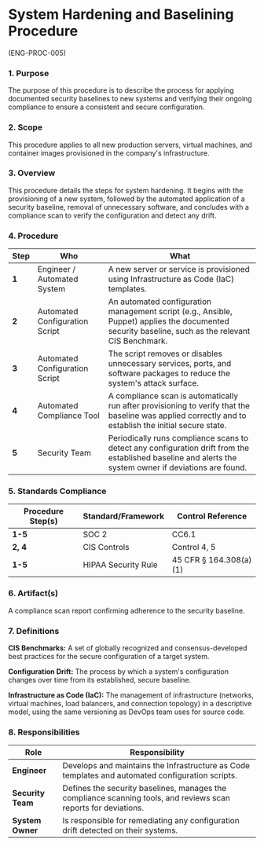 # System Hardening and Baselining Procedure
(ENG-PROC-005)

### 1. Purpose

The purpose of this procedure is to describe the process for applying documented security baselines to new systems and verifying their ongoing compliance to ensure a consistent and secure configuration.

### 2. Scope

This procedure applies to all new production servers, virtual machines, and container images provisioned in the company's infrastructure.

### 3. Overview

This procedure details the steps for system hardening. It begins with the provisioning of a new system, followed by the automated application of a security baseline, removal of unnecessary software, and concludes with a compliance scan to verify the configuration and detect any drift.

### 4. Procedure

| **Step** | **Who**                      | **What**                                                                                                                                                           |
| -------- | ---------------------------- | ------------------------------------------------------------------------------------------------------------------------------------------------------------------ |
| **1**    | Engineer / Automated System  | A new server or service is provisioned using Infrastructure as Code (IaC) templates.                                                                               |
| **2**    | Automated Configuration Script | An automated configuration management script (e.g., Ansible, Puppet) applies the documented security baseline, such as the relevant CIS Benchmark.                 |
| **3**    | Automated Configuration Script | The script removes or disables unnecessary services, ports, and software packages to reduce the system's attack surface.                                         |
| **4**    | Automated Compliance Tool    | A compliance scan is automatically run after provisioning to verify that the baseline was applied correctly and to establish the initial secure state.               |
| **5**    | Security Team                | Periodically runs compliance scans to detect any configuration drift from the established baseline and alerts the system owner if deviations are found.            |

### 5. Standards Compliance

| **Procedure Step(s)** | **Standard/Framework**     | **Control Reference**     |
| --------------------- | -------------------------- | ------------------------- |
| **1-5**               | SOC 2                      | CC6.1                     |
| **2, 4**              | CIS Controls               | Control 4, 5              |
| **1-5**               | HIPAA Security Rule        | 45 CFR § 164.308(a)(1)    |

### 6. Artifact(s)

A compliance scan report confirming adherence to the security baseline.

### 7. Definitions

**CIS Benchmarks:** A set of globally recognized and consensus-developed best practices for the secure configuration of a target system.

**Configuration Drift:** The process by which a system's configuration changes over time from its established, secure baseline.

**Infrastructure as Code (IaC):** The management of infrastructure (networks, virtual machines, load balancers, and connection topology) in a descriptive model, using the same versioning as DevOps team uses for source code.

### 8. Responsibilities

| **Role**          | **Responsibility**                                                                                             |
| ----------------- | -------------------------------------------------------------------------------------------------------------- |
| **Engineer**      | Develops and maintains the Infrastructure as Code templates and automated configuration scripts.                 |
| **Security Team** | Defines the security baselines, manages the compliance scanning tools, and reviews scan reports for deviations. |
| **System Owner**  | Is responsible for remediating any configuration drift detected on their systems.                                |
